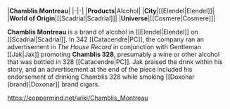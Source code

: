 |**Chamblis Montreau**|
|-|-|
|**Products**|Alcohol|
|**City**|[[Elendel\|Elendel]]|
|**World of Origin**|[[Scadrial\|Scadrial]]|
|**Universe**|[[Cosmere\|Cosmere]]|

**Chamblis Montreau** is a brand of alcohol in [[Elendel\|Elendel]] on [[Scadrial\|Scadrial]].
In 342 [[Catacendre\|PC]], the company ran an advertisement in *The House Record* in conjunction with Gentleman [[Jak\|Jak]] promoting **Chamblis 328**, presumably a wine or other alcohol that was bottled in 328 [[Catacendre\|PC]]. Jak praised the drink within his story, and an advertisement at the end of the piece included his endorsement of drinking Chamblis 328 while smoking [[Doxonar (brand)\|Doxonar]] brand cigars.



https://coppermind.net/wiki/Chamblis_Montreau